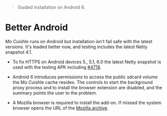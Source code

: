 > Guided installation on Android 6.

# Better Android

*Mo Cuishle* runs on Android but installation isn't fail safe with the latest 
versions. It's leaded better now, and testing includes the latest Netty snapshot 
4.1.

 * To fix HTTPS on Android devices 5., 5.1, 6.0 the latest Netty snapshot is 
   used with the testing APK including [#4718](https://github.com/netty/netty/issues/4718).

 * Android 6 introduces permissions to access the public sdcard volume the Mo 
   Cuishle cache resides. The controls to start the background proxy process 
   and to install the browser extension are disabled, and the summary points the 
   user to the problem.

 * A Mozilla browser is required to install the add-on. If missed the system 
   browser opens the URL of the 
   [Mozilla archive](https://ftp.mozilla.org/pub/mobile/releases/). 
